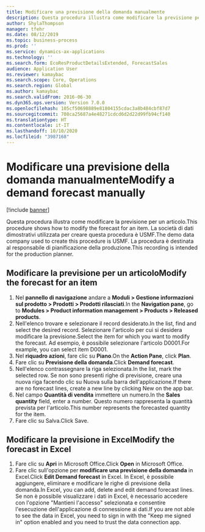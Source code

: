 ```yaml
---
title: Modificare una previsione della domanda manualmente
description: Questa procedura illustra come modificare la previsione per un articolo.
author: ShylaThompson
manager: tfehr
ms.date: 08/12/2019
ms.topic: business-process
ms.prod: ''
ms.service: dynamics-ax-applications
ms.technology: ''
ms.search.form: EcoResProductDetailsExtended, ForecastSales
audience: Application User
ms.reviewer: kamaybac
ms.search.scope: Core, Operations
ms.search.region: Global
ms.author: kamaybac
ms.search.validFrom: 2016-06-30
ms.dyn365.ops.version: Version 7.0.0
ms.openlocfilehash: 105cf50698889e81804155cdac3a8b484cbf87d7
ms.sourcegitcommit: 708ca25687a4e48271cdcd6d2d22d99fb94cf140
ms.translationtype: HT
ms.contentlocale: it-IT
ms.lasthandoff: 10/10/2020
ms.locfileid: "3987168"
---
```

# <a name="modify-a-demand-forecast-manually"></a><span data-ttu-id="6aa23-103">Modificare una previsione della domanda manualmente</span><span class="sxs-lookup"><span data-stu-id="6aa23-103">Modify a demand forecast manually</span></span>

[!include [banner](../../includes/banner.md)]

<span data-ttu-id="6aa23-104">Questa procedura illustra come modificare la previsione per un articolo.</span><span class="sxs-lookup"><span data-stu-id="6aa23-104">This procedure shows how to modify the forecast for an item.</span></span> <span data-ttu-id="6aa23-105">La società di dati dimostrativi utilizzata per creare questa procedura è USMF.</span><span class="sxs-lookup"><span data-stu-id="6aa23-105">The demo data company used to create this procedure is USMF.</span></span> <span data-ttu-id="6aa23-106">La procedura è destinata al responsabile di pianificazione della produzione.</span><span class="sxs-lookup"><span data-stu-id="6aa23-106">This recording is intended for the production planner.</span></span> 


## <a name="modify-the-forecast-for-an-item"></a><span data-ttu-id="6aa23-107">Modificare la previsione per un articolo</span><span class="sxs-lookup"><span data-stu-id="6aa23-107">Modify the forecast for an item</span></span>
1. <span data-ttu-id="6aa23-108">Nel **pannello di navigazione** andare a **Moduli > Gestione informazioni sul prodotto > Prodotti > Prodotti rilasciati**.</span><span class="sxs-lookup"><span data-stu-id="6aa23-108">In the **Navigation pane**, go to **Modules > Product information management > Products > Released products**.</span></span>
2. <span data-ttu-id="6aa23-109">Nell'elenco trovare e selezionare il record desiderato.</span><span class="sxs-lookup"><span data-stu-id="6aa23-109">In the list, find and select the desired record.</span></span> <span data-ttu-id="6aa23-110">Selezionare l'articolo per cui si desidera modificare la previsione.</span><span class="sxs-lookup"><span data-stu-id="6aa23-110">Select the item for which you want to modify the forecast.</span></span> <span data-ttu-id="6aa23-111">Ad esempio, è possibile selezionare l'articolo D0001.</span><span class="sxs-lookup"><span data-stu-id="6aa23-111">For example, you can select item D0001.</span></span>  
3. <span data-ttu-id="6aa23-112">Nel **riquadro azioni**, fare clic su **Piano**.</span><span class="sxs-lookup"><span data-stu-id="6aa23-112">On the **Action Pane**, click **Plan**.</span></span>
4. <span data-ttu-id="6aa23-113">Fare clic su **Previsione della domanda**.</span><span class="sxs-lookup"><span data-stu-id="6aa23-113">Click **Demand forecast**.</span></span>
5. <span data-ttu-id="6aa23-114">Nell'elenco contrassegnare la riga selezionata.</span><span class="sxs-lookup"><span data-stu-id="6aa23-114">In the list, mark the selected row.</span></span> <span data-ttu-id="6aa23-115">Se non sono presenti righe di previsione, creare una nuova riga facendo clic su Nuova sulla barra dell'applicazione.</span><span class="sxs-lookup"><span data-stu-id="6aa23-115">If there are no forecast lines, create a new line by clicking New on the app bar.</span></span>  
6. <span data-ttu-id="6aa23-116">Nel campo **Quantità di vendita** immettere un numero.</span><span class="sxs-lookup"><span data-stu-id="6aa23-116">In the **Sales quantity** field, enter a number.</span></span> <span data-ttu-id="6aa23-117">Questo numero rappresenta la quantità prevista per l'articolo.</span><span class="sxs-lookup"><span data-stu-id="6aa23-117">This number represents the forecasted quantity for the item.</span></span>  
7. <span data-ttu-id="6aa23-118">Fare clic su Salva.</span><span class="sxs-lookup"><span data-stu-id="6aa23-118">Click Save.</span></span>

## <a name="modify-the-forecast-in-excel"></a><span data-ttu-id="6aa23-119">Modificare la previsione in Excel</span><span class="sxs-lookup"><span data-stu-id="6aa23-119">Modify the forecast in Excel</span></span>
1. <span data-ttu-id="6aa23-120">Fare clic su **Apri** in Microsoft Office.</span><span class="sxs-lookup"><span data-stu-id="6aa23-120">Click **Open** in Microsoft Office.</span></span>
2. <span data-ttu-id="6aa23-121">Fare clic sull'opzione per **modificare una previsione della domanda** in Excel.</span><span class="sxs-lookup"><span data-stu-id="6aa23-121">Click **Edit Demand forecast** in Excel.</span></span> <span data-ttu-id="6aa23-122">In Excel, è possibile aggiungere, eliminare e modificare le righe di previsione della domanda.</span><span class="sxs-lookup"><span data-stu-id="6aa23-122">In Excel, you can add, delete and edit demand forecast lines.</span></span> <span data-ttu-id="6aa23-123">Se non è possibile visualizzare i dati in Excel, è necessario accedere con l'opzione "Mantieni l'accesso" selezionata e consentire l'esecuzione dell'applicazione di connessione ai dati.</span><span class="sxs-lookup"><span data-stu-id="6aa23-123">If you are not able to see the data in Excel, you need to sign in with the "Keep me signed in" option enabled and you need to trust the data connection app.</span></span>  

